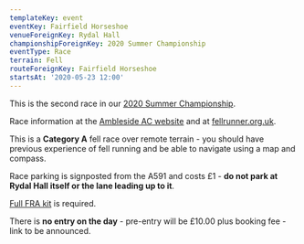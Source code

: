 ```yaml
---
templateKey: event
eventKey: Fairfield Horseshoe
venueForeignKey: Rydal Hall
championshipForeignKey: 2020 Summer Championship
eventType: Race
terrain: Fell
routeForeignKey: Fairfield Horseshoe
startsAt: '2020-05-23 12:00'
---
```

This is the second race in our [2020 Summer Championship](/championships/2020-summer-championship/).

Race information at the [Ambleside AC website](https://www.amblesideac.org.uk/races/our-races/fairfield/) 
and at [fellrunner.org.uk](https://www.fellrunner.org.uk/races.php?id=6685).

This is a **Category A** fell race over remote terrain - you should have previous
experience of fell running and be able to navigate using a map and compass.

Race parking is signposted from the A591 and costs £1 - **do not park at Rydal Hall itself or the
lane leading up to it**.

[Full FRA kit](https://www.peteblandsports.co.uk/dept/fra-kit-requirements_d01336.htm) is required.

There is **no entry on the day** - pre-entry will be £10.00 plus booking fee - 
link to be announced.
